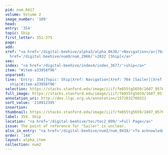 ```yaml
---
pid: num_0417
volume: Volume 2
image_number: '109'
head:
entry: '354'
topic: Ship
first_letter: 351-375
page:
add:
xref: "<a href='/digital-beehive/alpha3/alpha_0638/'>Navigation</a>|764 [Sailer]|<a
  href='/digital-beehive/num9/num_2966/'>2032 [Ship]</a>"
see:
index: "<a href='/digital-beehive/index4/index_3677/'>ship</a>"
item: "#item-a33958f96"
unparsed:
line: 'Entry: 354|Topic: Ship|Xref: Navigation|Xref: 764 [Sailer]|Xref: 2032 [Ship]|Index:
  ship|#item-a33958f96'
selection: https://stacks.stanford.edu/image/iiif/fm855tg5659/1607_0576/270,2395,3028,624/full/0/default.jpg
full_image: https://stacks.stanford.edu/image/iiif/fm855tg5659/1607_0576/full/full/0/default.jpg
annotation_uri: http://dev.llgc.org.uk/annotation/1572032760321
sort_value: '210912395'
insertion:
thumbnail: https://stacks.stanford.edu/image/iiif/fm855tg5659/1607_0576/270,2395,600,180/250,/0/default.jpg
label: 354. Ship
location: "<a href='/digital-beehive/toc/toc2_099/'>Full Page</a>"
issue: The point of reference for "Sailer" is unclear.
also_in_entry: "<a href='/digital-beehive/num2/num_0418/'>To acknowledge</a>"
order: '144'
layout: alpha_item
collection: num2
---
```

